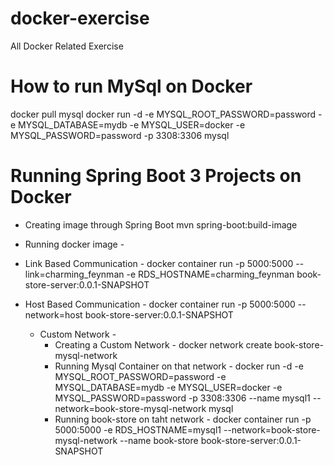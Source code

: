 # docker-exercise
All Docker Related Exercise

# How to run MySql on Docker
  docker pull mysql
  docker run -d -e MYSQL_ROOT_PASSWORD=password -e MYSQL_DATABASE=mydb -e MYSQL_USER=docker -e MYSQL_PASSWORD=password -p 3308:3306 mysql
  
# Running Spring Boot 3 Projects on Docker

- Creating image through Spring Boot
   	   mvn spring-boot:build-image
- Running docker image -
 - Link Based Communication -
   	   docker container run -p 5000:5000 --link=charming_feynman -e RDS_HOSTNAME=charming_feynman book-store-server:0.0.1-SNAPSHOT
 - Host Based Communication -
  	    docker container run -p 5000:5000 --network=host book-store-server:0.0.1-SNAPSHOT

	- Custom Network -
		- Creating a Custom Network - 
		docker network create book-store-mysql-network
		- Running Mysql Container on that network - 
		docker run -d -e MYSQL_ROOT_PASSWORD=password -e MYSQL_DATABASE=mydb -e MYSQL_USER=docker -e MYSQL_PASSWORD=password -p 3308:3306 --name mysql1 --network=book-store-mysql-network mysql
		- Running book-store on taht network -
		docker container run -p 5000:5000 -e RDS_HOSTNAME=mysql1 --network=book-store-mysql-network --name book-store book-store-server:0.0.1-SNAPSHOT 
